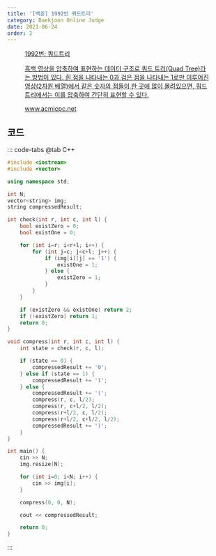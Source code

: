 ```yaml
---
title: '[백준] 1992번 쿼드트리'
category: Baekjoon Online Judge
date: 2021-06-24
order: 2
---
```


<figure class="opengraph"><a href="https://www.acmicpc.net/problem/1992" data-source-url="https://www.acmicpc.net/problem/1992">
<div class="og-image" style="background-image: url('https://drive.google.com/uc?export=view&id=1nCax5mgwtYA82T46I_ntU1afsBBNkrLr');"></div>
<div class="og-text">
<p class="og-title">1992번: 쿼드트리</p>
<p class="og-desc">흑백 영상을 압축하여 표현하는 데이터 구조로 쿼드 트리(Quad Tree)라는 방법이 있다. 흰 점을 나타내는 0과 검은 점을 나타내는 1로만 이루어진 영상(2차원 배열)에서 같은 숫자의 점들이 한 곳에 많이 몰려있으면, 쿼드 트리에서는 이를 압축하여 간단히 표현할 수 있다.</p>
<p class="og-host">www.acmicpc.net</p></div></a></figure>

## 코드
::: code-tabs
@tab C++
```cpp
#include <iostream>
#include <vector>

using namespace std;

int N;
vector<string> img;
string compressedResult;

int check(int r, int c, int l) {
    bool existZero = 0;
    bool existOne = 0;

    for (int i=r; i<r+l; i++) {
        for (int j=c; j<c+l; j++) {
            if (img[i][j] == '1') {
                existOne = 1;
            } else {
                existZero = 1;
            }
        }
    }

    if (existZero && existOne) return 2;
    if (!existZero) return 1;
    return 0;
}

void compress(int r, int c, int l) {
    int state = check(r, c, l);

    if (state == 0) {
        compressedResult += '0';
    } else if (state == 1) {
        compressedResult += '1';
    } else {
        compressedResult += '(';
        compress(r, c, l/2);
        compress(r, c+l/2, l/2);
        compress(r+l/2, c, l/2);
        compress(r+l/2, c+l/2, l/2);
        compressedResult += ')';
    }
}

int main() {
    cin >> N;
    img.resize(N);

    for (int i=0; i<N; i++) {
        cin >> img[i];
    }

    compress(0, 0, N);

    cout << compressedResult;

    return 0;
}
```
:::
